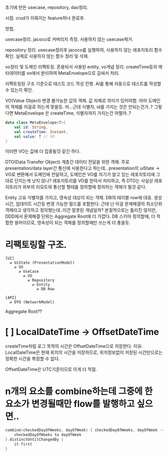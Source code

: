 초기에 만든 usecase, repository, dao정리.

시점. crud가 이뤄지는 feature하나 완료후.

방법.

usecase정리.
jacoco로 커버리지 측정.
사용하지 않는 usecase제거.

repository 정리.
usecase정리후 jacoco를 실행하여, 사용하지 않는 레포지토리 함수 확인.
실제로 사용하지 않는 함수 정리 및 삭제.

vo정리 및 도메인 리팩토링.
혼용되서 사용된 entity, vo개념 정리.
createTime등의 메타데이터를 vo에서 분리하여 MetaEnvelope으로 감싸서 처리.

리팩토링된 구조 기준으로 테스트 코드 작성 진행.
AI를 통해 자동으로 테스트를 작성할 수 있는지 확인.

VO(Value Object)
변경 불가능한 값의 객체.
값 자체로 의미가 있어야함.
아마 도메인의 객체를 이걸로 하는게 맞을듯.
어...근데 식별자, id를 가지는 것은 안되는건가..?
그렇다면 MetaEnvelope 은 createTime, 식별자까지 가지는건 어떨까..?
```kotlin
data class MetaEnvelope<T>(
    val id: String,
    val createTime: Instant,
    val value: T // VO
)
```
이러면 VO는 값에 더 집중될것 같긴 하다.

DTO(Data Transfer Object)
계층간 데이터 전달을 위한 객체.
주로 presentation/data layer간 통신에 사용한다고 하는데..
presentation의 uiState -> VO로 변환해서 도메인에 전달하고,
도메인은 VO를 자기가 알고 있는 레포지토리에 그대로 던지는게 낫지 않나?
레포지토리를 VO를 받아서 처리하고,
즉 DTO는 사실상 레포지토리가 외부의 리모트와 통신할 형태를 정의할때 정의하는 객체가 될것 같다.

Entity
고유 식별자를 가지고, 영속성 대상이 되는 객체.
DB의 테이블 row에 대응.
생성시간, 업데이트 시간등 변경 가능한 필드를 포함한다.
근데 난 이걸 문제해결의 최소단위객체라고 생각하고 정의했는데..이건 잘못된 개념일까?
본질적으로는 틀리진 않지만, DDD에서 문제해결 단위는 Aggregate Root에 더 가깝다.
DB 스키마 정의할때, 더 적합한 용어이므로, 영속성이 되는 객체를 정의할때만 쓰는게 더 좋을듯.

# 리팩토링할 구조.
```text
[UI] 
  ⇄ UiState (PresentationModel) 
    ⇄ VO 
      ⇄ UseCase 
        ⇄ VO 
          ⇄ Repository 
            ⇄ Entity 
              ⇄ DB Row

[API]
  ⇄ DTO (NetworkModel)
```
Aggregate Root??


# [ ] LocalDateTime -> OffsetDateTime
createTime처럼 로그 목적의 시간은 OffsetDateTime으로 저장한다.
이유: LocalDateTime은 현재 위치의 시간을 저장하므로, 
위치정보없이 저장된 시간만으로는 정확한 시간을 특정할 수 없다.

OffsetDateTime은 UTC기준이므로 이게 더 적절.

# n개의 요소를 combine하는데 그중에 한 요소가 변경될때만 flow를 발행하고 싶으면..
```kotlin
combine(checkedDayOfWeeks, dayOfWeek) { checkedDayOfWeeks, dayOfWeek ->
    checkedDayOfWeeks to dayOfWeek
}.distinctUntilChangedBy {
    it.first
}
```